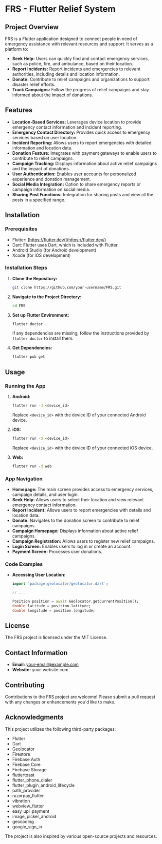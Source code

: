 # FRS - Flutter Relief System

## Project Overview

FRS is a Flutter application designed to connect people in need of emergency assistance with relevant resources and support. It serves as a platform to:

- **Seek Help:** Users can quickly find and contact emergency services, such as police, fire, and ambulance, based on their location.
- **Report Incidents:** Report incidents and emergencies to relevant authorities, including details and location information.
- **Donate:** Contribute to relief campaigns and organizations to support disaster relief efforts.
- **Track Campaigns:** Follow the progress of relief campaigns and stay informed about the impact of donations.

## Features

- **Location-Based Services:**  Leverages device location to provide emergency contact information and incident reporting.
- **Emergency Contact Directory:**  Provides quick access to emergency services based on user location.
- **Incident Reporting:** Allows users to report emergencies with detailed information and location data.
- **Donation Feature:** Integrates with payment gateways to enable users to contribute to relief campaigns.
- **Campaign Tracking:** Displays information about active relief campaigns and the impact of donations.
- **User Authentication:** Enables user accounts for personalized experience and donation management.
- **Social Media Integration:** Option to share emergency reports or campaign information on social media.
- **Sharing Post Functions:** Imtegration for sharing posts and view all the posts in a specified range.


## Installation

### Prerequisites

- Flutter:  [https://flutter.dev/](https://flutter.dev/)
- Dart: Flutter uses Dart, which is included with Flutter.
- Android Studio (for Android development)
- Xcode (for iOS development)

### Installation Steps

1. **Clone the Repository:**
   ```bash
   git clone https://github.com/your-username/FRS.git
   ```

2. **Navigate to the Project Directory:**
   ```bash
   cd FRS
   ```

3. **Set up Flutter Environment:**
   ```bash
   flutter doctor
   ```
   If any dependencies are missing, follow the instructions provided by `flutter doctor` to install them.

4. **Get Dependencies:**
   ```bash
   flutter pub get
   ```

## Usage

### Running the App

1. **Android:**
   ```bash
   flutter run -d <device_id>
   ```
   Replace `<device_id>` with the device ID of your connected Android device.

2. **iOS:**
   ```bash
   flutter run -d <device_id>
   ```
   Replace `<device_id>` with the device ID of your connected iOS device.

3. **Web:**
   ```bash
   flutter run -d web
   ```

### App Navigation

- **Homepage:**  The main screen provides access to emergency services, campaign details, and user login.
- **Seek Help:** Allows users to select their location and view relevant emergency contact information.
- **Report Incident:** Allows users to report emergencies with details and location data.
- **Donate:**  Navigates to the donation screen to contribute to relief campaigns.
- **Campaign Homepage:**  Displays information about active relief campaigns.
- **Campaign Registration:**  Allows users to register new relief campaigns.
- **Login Screen:** Enables users to log in or create an account.
- **Payment Screen:** Processes user donations.

### Code Examples

- **Accessing User Location:**
   ```dart
   import 'package:geolocator/geolocator.dart';

   // ...

   Position position = await Geolocator.getCurrentPosition();
   double latitude = position.latitude;
   double longitude = position.longitude;
   ```

## License

The FRS project is licensed under the MIT License. 

## Contact Information

- **Email:** your-email@example.com
- **Website:** your-website.com

## Contributing

Contributions to the FRS project are welcome! Please submit a pull request with any changes or enhancements you'd like to make.

## Acknowledgments

This project utilizes the following third-party packages:

- Flutter
- Dart
- Geolocator
- Firestore
- Firebase Auth
- Firebase Core
- Firebase Storage
- fluttertoast
- flutter_phone_dialer
- flutter_plugin_android_lifecycle
- path_provider
- razorpay_flutter
- vibration
- webview_flutter
- easy_upi_payment
- image_picker_android
- geocoding
- google_sign_in

The project is also inspired by various open-source projects and resources. 
